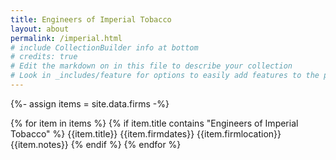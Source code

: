 ```yaml
---
title: Engineers of Imperial Tobacco
layout: about
permalink: /imperial.html
# include CollectionBuilder info at bottom
# credits: true
# Edit the markdown on in this file to describe your collection
# Look in _includes/feature for options to easily add features to the page
---
```


{%- assign items = site.data.firms -%}

{% for item in items %}
{% if item.title contains "Engineers of Imperial Tobacco" %}
{{item.title}}
{{item.firmdates}}
{{item.firmlocation}}
{{item.notes}}
{% endif %}
{% endfor %}